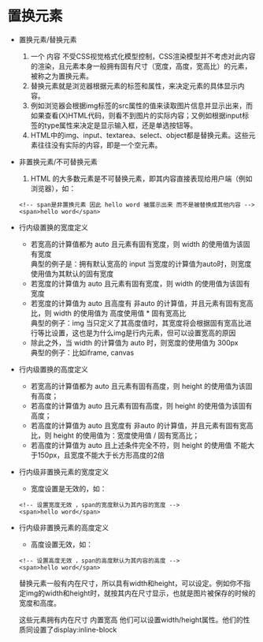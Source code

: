 # 置换元素

-  置换元素/替换元素 
    1. 一个 内容 不受CSS视觉格式化模型控制，CSS渲染模型并不考虑对此内容的渲染，且元素本身一般拥有固有尺寸（宽度，高度，宽高比）的元素，被称之为置换元素。 
    2. 替换元素就是浏览器根据元素的标签和属性，来决定元素的具体显示内容。 
    3. 例如浏览器会根据img标签的src属性的值来读取图片信息并显示出来，而如果查看(X)HTML代码，则看不到图片的实际内容；又例如根据input标签的type属性来决定是显示输入框，还是单选按钮等。 
    4. HTML中的img、input、textarea、select、object都是替换元素。这些元素往往没有实际的内容，即是一个空元素。

- 非置换元素/不可替换元素 
    1. HTML 的大多数元素是不可替换元素，即其内容直接表现给用户端（例如浏览器），如：
    ````
   <!-- span是非置换元素 因此 hello word 被展示出来 而不是被替换成其他内容 -->
   <span>hello word</span>
   ````
   
- 行内级置换的宽度定义 
    - 若宽高的计算值都为 auto 且元素有固有宽度，则 width 的使用值为该固有宽度 <br>
    典型的例子是：拥有默认宽高的 input 当宽度的计算值为auto时，则宽度使用值为其默认的固有宽度
    - 若宽度的计算值为 auto 且元素有固有宽度，则 width 的使用值为该固有宽度 
    - 若宽度的计算值为 auto 且高度有 非auto 的计算值，并且元素有固有宽高比，则 width 的使用值为 高度使用值 * 固有宽高比 
<br>典型的例子：img 当只定义了其高度值时，其宽度将会根据固有宽高比进行等比设置，这也是为什么img是行内元素，但可以设置宽高的原因
    - 除此之外，当 width 的计算值为 auto 时，则宽度的使用值为 300px 
<br>典型的例子：比如iframe, canvas

- 行内级置换的高度定义 
    - 若宽高的计算值都为 auto 且元素有固有高度，则 height 的使用值为该固有高度；
    - 若高度的计算值为 auto 且元素有固有高度，则 height 的使用值为该固有高度；
    - 若高度的计算值为 auto 且宽度有 非auto 的计算值，并且元素有固有宽高比，则 height 的使用值为：宽度使用值 / 固有宽高比；
    - 若高度的计算值为 auto 且上述条件完全不符，则 height 的使用值 不能大于150px，且宽度不能大于长方形高度的2倍

- 行内级非置换元素的宽度定义 
    - 宽度设置是无效的，如：
    ````
    <!-- 设置宽度无效 ，span的宽度默认为其内容的宽度 -->
    <span>hello word</span> 
    ````
- 行内级非置换元素的高度定义 
    - 高度设置无效，如：
    ````
    <!-- 设置高度无效 ，span的高度默认为其内容的高度 -->
    <span>hello word</span> 
    ````
  
  替换元素一般有内在尺寸，所以具有width和height，可以设定。例如你不指定img的width和height时，就按其内在尺寸显示，也就是图片被保存的时候的宽度和高度。
  
  这些元素拥有内在尺寸 内置宽高 他们可以设置width/height属性。他们的性质同设置了display:inline-block